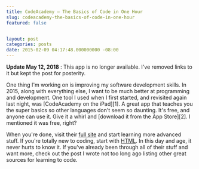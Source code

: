 ```yaml
---
title: CodeAcademy – The Basics of Code in One Hour
slug: codeacademy-the-basics-of-code-in-one-hour
featured: false


layout: post
categories: posts
date: 2015-02-09 04:17:48.000000000 -08:00
---
```


 **Update May 12, 2018** : This app is no longer available. I've removed links to it but kept the post for posterity.

One thing I'm working on is improving my software development skills. In 2015, along with everything else, I want to be much better at programming and development. One tool I used when I first started, and revisited again last night, was [CodeAcademy on the iPad][1]. A great app that teaches you the super basics so other languages don't seem so daunting. It's free, and anyone can use it. Give it a whirl and [download it from the App Store][2]. I mentioned it was free, right?

When you're done, visit their [full site](http://codeacademy.com) and start learning more advanced stuff. If you're totally new to coding, start with [HTML](http://www.codecademy.com/en/tracks/web). In this day and age, it never hurts to know it. If you've already been through all of their stuff and want more, check out the post I wrote not too long ago listing other great sources for learning to code.

